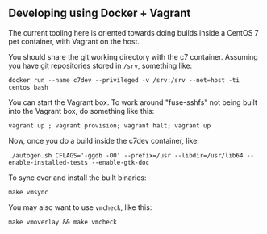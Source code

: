 Developing using Docker + Vagrant
---------------------------------

The current tooling here is oriented towards
doing builds inside a CentOS 7 pet container,
with Vagrant on the host.

You should share the git working directory with the c7 container.
Assuming you have git repositories stored in `/srv`, something like:

```
docker run --name c7dev --privileged -v /srv:/srv --net=host -ti centos bash
```

You can start the Vagrant box.  To work around "fuse-sshfs" not
being built into the Vagrant box, do something like this:

```
vagrant up ; vagrant provision; vagrant halt; vagrant up
```

Now, once you do a build inside the c7dev container, like:

```
./autogen.sh CFLAGS='-ggdb -O0' --prefix=/usr --libdir=/usr/lib64 --enable-installed-tests --enable-gtk-doc
```

To sync over and install the built binaries:

```
make vmsync
```

You may also want to use `vmcheck`, like this:

```
make vmoverlay && make vmcheck
```
